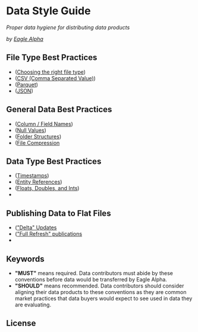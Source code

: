 # Data Style Guide
_Proper data hygiene for distributing data products_

_by [Eagle Alpha](https://eaglealpha.com)_

## File Type Best Practices

- ([Choosing the right file type](file_types/choosing_the_right_file_type.md))
- ([CSV (Comma Separated Value)](file_types/csv.md))
- ([Parquet](file_types/parquet.md))
- ([JSON](file_types/json.md))

## General Data Best Practices

- ([Column / Field Names](general/column_names.md))
- ([Null Values](general/null_values.md))
- ([Folder Structures](general/folder_structures.md))
- ([File Compression](general/compression.md)

## Data Type Best Practices

- ([Timestamps](data_types/timestamps.md))
- ([Entity References](data_types/entity_references.md))
- ([Floats, Doubles, and Ints](data_types/numeric.md))
- 

## Publishing Data to Flat Files

- (["Delta" Updates](publishing/deltas.md)
- (["Full Refresh" publications](publishing/full_refresh.md)
- 



## Keywords

- __"MUST"__ means required. Data contributors must abide by these conventions before data would be transferred by Eagle Alpha.
- __"SHOULD"__ means recommended. Data contributors should consider aligning their data products to these conventions as they are common market practices that data buyers would expect to see used in data they are evaluating.

## License

